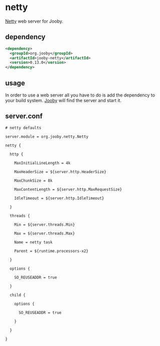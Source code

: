 # netty

[Netty](http://netty.io) web server for Jooby.

## dependency

```xml
<dependency>
  <groupId>org.jooby</groupId>
  <artifactId>jooby-netty</artifactId>
  <version>0.13.0</version>
</dependency>
```

## usage

In order to use a web server all you have to do is add the dependency to your build system.
[Jooby](http://jooby.org) will find the server and start it.


## server.conf

```properties
# netty defaults

server.module = org.jooby.netty.Netty

netty {

  http {

    MaxInitialLineLength = 4k

    MaxHeaderSize = ${server.http.HeaderSize}

    MaxChunkSize = 8k

    MaxContentLength = ${server.http.MaxRequestSize}

    IdleTimeout = ${server.http.IdleTimeout}

  }

  threads {

    Min = ${server.threads.Min}

    Max = ${server.threads.Max}

    Name = netty task

    Parent = ${runtime.processors-x2}

  }

  options {

    SO_REUSEADDR = true

  }

  child {

    options {

      SO_REUSEADDR = true

    }

  }

}
```
